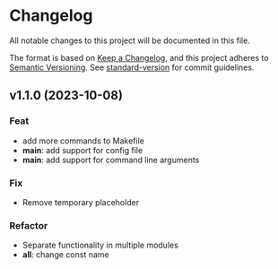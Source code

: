 # Changelog

All notable changes to this project will be documented in this file.

The format is based on [Keep a Changelog](https://keepachangelog.com/en/1.1.0/),
and this project adheres to [Semantic Versioning](https://semver.org/). See [standard-version](https://github.com/conventional-changelog/standard-version) for commit guidelines.

## v1.1.0 (2023-10-08)

### Feat

- add more commands to Makefile
- **main**: add support for config file
- **main**: add support for command line arguments

### Fix

- Remove temporary placeholder

### Refactor

- Separate functionality in multiple modules
- **all**: change const name
